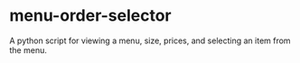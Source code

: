 # menu-order-selector
A python script for viewing a menu, size, prices, and selecting an item from the menu.
